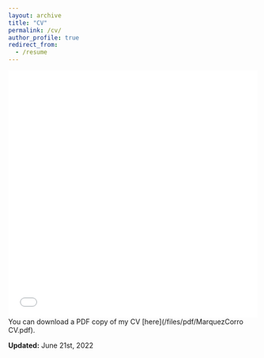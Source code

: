 ```yaml
---
layout: archive
title: "CV"
permalink: /cv/
author_profile: true
redirect_from:
  - /resume
---
```


<iframe src="/files/pdf/MarquezCorro CV.pdf" width="100%" height="500" frameborder="no" border="0" marginwidth="0" marginheight="0"></iframe>
You can download a PDF copy of my CV [here](/files/pdf/MarquezCorro CV.pdf).
   <footer class="page__meta">
          <p class="page__date"><strong><i class="fas fa-fw fa-calendar-alt" aria-hidden="true"></i> Updated:</strong> <time datetime="2022-06-21">June 21st, 2022</time></p>
      </footer>
